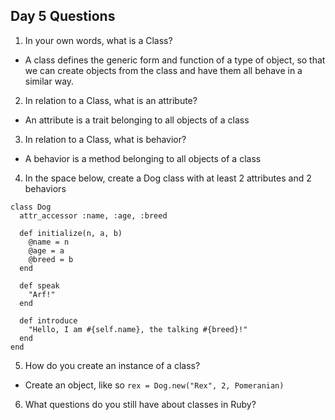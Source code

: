 ## Day 5 Questions

1. In your own words, what is a Class?

- A class defines the generic form and function of a type of object, so that we can
create objects from the class and have them all behave in a similar way.

2. In relation to a Class, what is an attribute?

- An attribute is a trait belonging to all objects of a class

3. In relation to a Class, what is behavior?

- A behavior is a method belonging to all objects of a class

4. In the space below, create a Dog class with at least 2 attributes and 2 behaviors

```
class Dog
  attr_accessor :name, :age, :breed

  def initialize(n, a, b)
    @name = n
    @age = a
    @breed = b
  end

  def speak
    "Arf!"
  end

  def introduce
    "Hello, I am #{self.name}, the talking #{breed}!"
  end
end
```

5. How do you create an instance of a class?

- Create an object, like so `rex = Dog.new("Rex", 2, Pomeranian)`

6. What questions do you still have about classes in Ruby?
